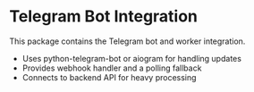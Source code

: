 # Telegram Bot Integration

This package contains the Telegram bot and worker integration.

- Uses python-telegram-bot or aiogram for handling updates
- Provides webhook handler and a polling fallback
- Connects to backend API for heavy processing
